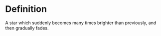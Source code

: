 # Definition

A star which suddenly becomes many times brighter than previously, and
then gradually fades.
